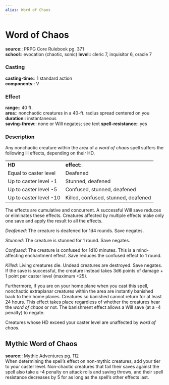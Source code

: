 ```yaml
---
alias: Word of Chaos
---
```


# Word of Chaos 

**source**:: PRPG Core Rulebook pg. 371  
**school**:: evocation (chaotic, sonic)
**level**:: cleric 7, inquisitor 6, oracle 7

### Casting 

**casting-time**:: 1 standard action  
**components**:: V

### Effect 

**range**:: 40 ft.  
**area**:: nonchaotic creatures in a 40-ft. radius spread centered on you  
**duration**:: instantaneous  
**saving-throw**:: none or Will negates; see text
**spell-resistance**:: yes

### Description 

Any nonchaotic creature within the area of a *word of chaos* spell suffers the following ill effects, depending on their HD.  
  

|                        |                                     |
|------------------------|-------------------------------------|
| **HD**                 | **effect**::                          |
| Equal to caster level  | Deafened                            |
| Up to caster level -1  | Stunned, deafened                   |
| Up to caster level -5  | Confused, stunned, deafened         |
| Up to caster level -10 | Killed, confused, stunned, deafened |

  
The effects are cumulative and concurrent. A successful Will save reduces or eliminates these effects. Creatures affected by multiple effects make only one save and apply the result to all the effects.  
  
*Deafened*: The creature is deafened for 1d4 rounds. Save negates.  
  
*Stunned*: The creature is stunned for 1 round. Save negates.  
  
*Confused*: The creature is confused for 1d10 minutes. This is a mind-affecting enchantment effect. Save reduces the confused effect to 1 round.  
  
*Killed*: Living creatures die. Undead creatures are destroyed. Save negates. If the save is successful, the creature instead takes 3d6 points of damage + 1 point per caster level (maximum +25).  
  
Furthermore, if you are on your home plane when you cast this spell, nonchaotic extraplanar creatures within the area are instantly banished back to their home planes. Creatures so banished cannot return for at least 24 hours. This effect takes place regardless of whether the creatures hear the *word of chaos* or not. The banishment effect allows a Will save (at a -4 penalty) to negate.  
  
Creatures whose HD exceed your caster level are unaffected by *word of chaos*.

## Mythic Word of Chaos 

**source**:: Mythic Adventures pg. 112  
When determining the spell’s effect on non-mythic creatures, add your tier to your caster level. Non-chaotic creatures that fail their saves against the spell also take a -4 penalty on attack rolls and saving throws, and their spell resistance decreases by 5 for as long as the spell’s other effects last.
